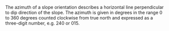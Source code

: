 The azimuth of a slope orientation describes a horizontal line perpendicular to dip direction of the slope. The azimuth is given in degrees in the range 0 to 360 degrees counted clockwise from true north and expressed as a three-digit number, e.g. 240 or 015.
